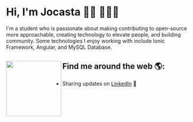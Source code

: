 # Hi, I'm Jocasta 👋🏾 👩🏾‍💻

I'm a student who is passionate about making contributing to open-source more approachable, creating technology to elevate people, and building community. Some technologies I enjoy working with include Ionic Framework, Angular, and MySQL Database. 

## Find me around the web 🌎: <a href="https://github.com/sponsors/M0nica"><img align="left" width="150" height="150" src="https://github.com/M0nica/M0nica/blob/main/octomonica/m0nica-octocat-rotating.gif?raw=true"></a>
- Sharing updates on <a href="https://www.linkedin.com/in/jocasta-tan-4b67161a7/">LinkedIn</a> 💼
